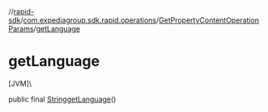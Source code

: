 //[rapid-sdk](../../../index.md)/[com.expediagroup.sdk.rapid.operations](../index.md)/[GetPropertyContentOperationParams](index.md)/[getLanguage](get-language.md)

# getLanguage

[JVM]\

public final [String](https://docs.oracle.com/javase/8/docs/api/java/lang/String.html)[getLanguage](get-language.md)()

